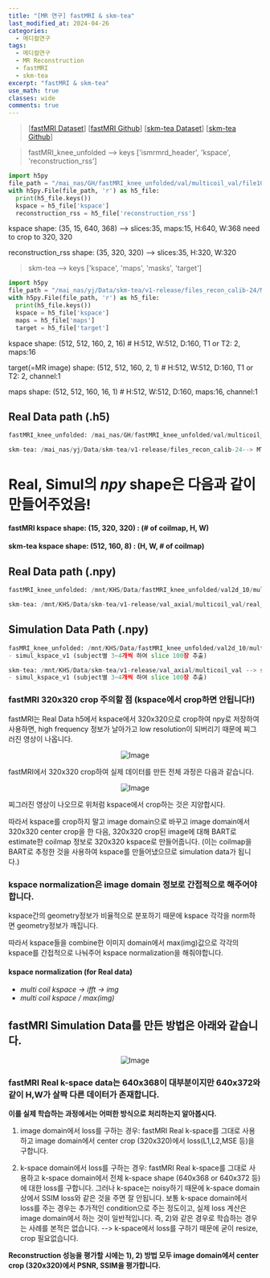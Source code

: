 ```yaml
---
title: "[MR 연구] fastMRI & skm-tea"
last_modified_at: 2024-04-26
categories:
  - 메디컬연구
tags:
  - 메디컬연구
  - MR Reconstruction
  - fastMRI
  - skm-tea
excerpt: "fastMRI & skm-tea"
use_math: true
classes: wide
comments: true
---
```


> [[fastMRI Dataset](https://fastmri.med.nyu.edu/)] [[fastMRI Github](https://github.com/facebookresearch/fastMRI?tab=readme-ov-file)] [[skm-tea Dataset](https://stanfordaimi.azurewebsites.net/datasets/4aaeafb9-c6e6-4e3c-9188-3aaaf0e0a9e7)] [[skm-tea Github](https://github.com/StanfordMIMI/skm-tea)]

> fastMRI_knee_unfolded --> keys ['ismrmrd_header', 'kspace', 'reconstruction_rss']
```python
import h5py
file_path = "/mai_nas/GH/fastMRI_knee_unfolded/val/multicoil_val/file1000000.h5"
with h5py.File(file_path, 'r') as h5_file:
  print(h5_file.keys())
  kspace = h5_file['kspace']
  reconstruction_rss = h5_file['reconstruction_rss']
```
kspace shape: (35, 15, 640, 368) --> slices:35, maps:15, H:640, W:368 need to crop to 320, 320

reconstruction_rss shape: (35, 320, 320) --> slices:35, H:320, W:320


> skm-tea --> keys ['kspace', 'maps', 'masks', 'target']
```python
import h5py
file_path = "/mai_nas/yj/Data/skm-tea/v1-release/files_recon_calib-24/MTR_001.h5"
with h5py.File(file_path, 'r') as h5_file:
  print(h5_file.keys())
  kspace = h5_file['kspace']
  maps = h5_file['maps']
  target = h5_file['target']
```
kspace shape: (512, 512, 160, 2, 16) # H:512, W:512, D:160, T1 or T2: 2, maps:16

target(=MR image) shape: (512, 512, 160, 2, 1) # H:512, W:512, D:160, T1 or T2: 2, channel:1

maps shape: (512, 512, 160, 16, 1) # H:512, W:512, D:160, maps:16, channel:1


## Real Data path (.h5)
```python
fastMRI_knee_unfolded: /mai_nas/GH/fastMRI_knee_unfolded/val/multicoil_val --> file1000000.h5, ...

skm-tea: /mai_nas/yj/Data/skm-tea/v1-release/files_recon_calib-24--> MTR_001.h5, ...
```

# Real, Simul의 *npy* shape은 다음과 같이 만들어주었음!
#### fastMRI kspace shape: (15, 320, 320) : (# of coilmap, H, W)
#### skm-tea kspace shape: (512, 160, 8) : (H, W, # of coilmap)

## Real Data path (.npy) 

```python
fastMRI_knee_unfolded: /mnt/KHS/Data/fastMRI_knee_unfolded/val2d_10/multicoil_val/real_kspace/file1000000 --> 000.npy, 001.npy, ...

skm-tea: /mnt/KHS/Data/skm-tea/v1-release/val_axial/multicoil_val/real_kspace/MTR_001 --> 000.npy, 001.npy, ...
```

## Simulation Data Path (.npy)
```python
fasMRI_knee_unfolded: /mnt/KHS/Data/fastMRI_knee_unfolded/val2d_10/multicoil_val --> simul_kspace, map, mask : .npy
- simul_kspace_v1 (subject별 3~4개씩 하여 slice 100장 추출)

skm-tea: /mnt/KHS/Data/skm-tea/v1-release/val_axial/multicoil_val --> simul_kspace, map, mask : .npy
- simul_kspace_v1 (subject별 3~4개씩 하여 slice 100장 추출)
```

### fastMRI 320x320 crop 주의할 점 (kspace에서 crop하면 안됩니다!)
fastMRI는 Real Data h5에서 kspace에서 320x320으로 crop하여 npy로 저장하여 사용하면, high frequency 정보가 날아가고 low resolution이 되버리기 때문에 찌그러진 영상이 나옵니다.

<p align="center">
  <img src="https://github.com/sandokim/sandokim.github.io/assets/74639652/b08fbd8f-39cf-42af-895e-2a26803c2013" alt="Image">
</p>

fastMRI에서 320x320 crop하여 실제 데이터를 만든 전체 과정은 다음과 같습니다.
<p align="center">
  <img src="https://github.com/sandokim/sandokim.github.io/assets/74639652/f3d4cf0d-ad53-40b0-9c68-e3253a3f1d9e" alt="Image">
</p>

찌그러진 영상이 나오므로 위처럼 kspace에서 crop하는 것은 지양합시다.

따라서 kspace를 crop하지 말고 image domain으로 바꾸고 image domain에서 320x320 center crop을 한 다음, 320x320 crop된 image에 대해 BART로 estimate한 coilmap 정보로 320x320 kspace로 만들어줍니다. 
(이는 coilmap을 BART로 추정한 것을 사용하여 kspace를 만들어냈으므로 simulation data가 됩니다.)

### kspace normalization은 image domain 정보로 간접적으로 해주어야 합니다.
kspace간의 geometry정보가 비율적으로 분포하기 때문에 kspace 각각을 norm하면 geometry정보가 깨집니다.

따라서 kspace들을 combine한 이미지 domain에서 max(img)값으로 각각의 kspace를 간접적으로 나눠주어 kspace normalization을 해줘야합니다.

#### kspace normalization (for Real data)
- *multi coil kspace -> ifft -> img*
- *multi coil kspace / max(img)*

## fastMRI Simulation Data를 만든 방법은 아래와 같습니다.
<p align="center">
  <img src="https://github.com/sandokim/sandokim.github.io/assets/74639652/6192c35f-0790-4a62-bd7c-3aa171825e3e" alt="Image">
</p>

### fastMRI Real k-space data는 640x368이 대부분이지만 640x372와 같이 H,W가 살짝 다른 데이터가 존재합니다.

**이를 실제 학습하는 과정에서는 어떠한 방식으로 처리하는지 알아봅시다.**

1) image domain에서 loss를 구하는 경우: fastMRI Real k-space를 그대로 사용하고 image domain에서 center crop (320x320)에서 loss(L1,L2,MSE 등)을 구합니다.

2) k-space domain에서 loss를 구하는 경우: fastMRI Real k-space를 그대로 사용하고 k-space domain에서 전체 k-space shape (640x368 or 640x372 등)에 대한 loss를 구합니다. 그러나 k-space는 noisy하기 때문에 k-space domain 상에서 SSIM loss와 같은 것을 주면 잘 안됩니다. 보통 k-space domain에서 loss를 주는 경우는 추가적인 condition으로 주는 정도이고, 실제 loss 계산은 image domain에서 하는 것이 일반적입니다. 즉, 2)와 같은 경우로 학습하는 경우는 사례를 본적은 없습니다. --> k-space에서 loss를 구하기 때문에 굳이 resize, crop 필요없습니다.

**Reconstruction 성능을 평가할 시에는 1), 2) 방법 모두 image domain에서 center crop (320x320)에서 PSNR, SSIM을 평가합니다.**

